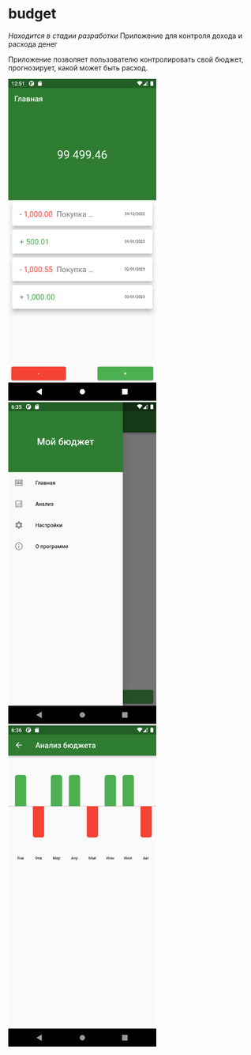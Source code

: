 # budget
*Находится в стадии разработки*
Приложение для контроля дохода и расхода денег

Приложение позволяет пользователю контролировать свой бюджет, прогнозирует, какой может быть расход.

<p>
<img src="flutter_02.png" alt="Главная" width="300"/>
<img src="flutter_01.png" alt="Список" width="300"/>
<img src="flutter_03.png" alt="Статистика, анализ" width="300"/>
</p>